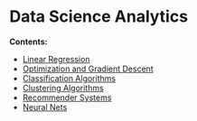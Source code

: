 # Data Science Analytics

**Contents:**

- [Linear Regression]()
- [Optimization and Gradient Descent]()
- [Classification Algorithms]()
- [Clustering Algorithms]()
- [Recommender Systems]()
- [Neural Nets]()

